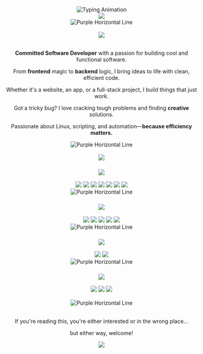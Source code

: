 <div align="center">
    <img src="https://readme-typing-svg.herokuapp.com?font=Fira+Code&weight=700&size=32&duration=2000&pause=1000&color=00FFFF&center=true&vCenter=true&width=600&lines=Heya,+I'm+Sarkhail!;Software+Engineer;CS+Graduate;Passionate+Problem+Solver;Security+Aficionado" alt="Typing Animation">
</div>

<div align="center">
    <img src="https://img.shields.io/badge/Welcome%20to%20my%20Digital%20Playground-6610F2?style=for-the-badge&logo=codeforces&logoColor=white&labelColor=6F42C1&color=6F42C1">
</div>

<div align="center">
    <img src="https://dummyimage.com/1200x4/4169E1/4169E1" alt="Purple Horizontal Line">
</div>

<br>

<div align="center">
    <img src="https://img.shields.io/badge/About me-6F42C1?style=for-the-badge&labelColor=6610F2&color=6F42C1">
</div>
<br>


<div align="center">
    <p><strong>Committed Software Developer</strong> with a passion for building cool and functional software.</p>
    <p>From <strong>frontend</strong> magic to <strong>backend</strong> logic, I bring ideas to life with clean, efficient code.</p>
    <p>Whether it's a website, an app, or a full-stack project, I build things that just work.</p>
    <p>Got a tricky bug? I love cracking tough problems and finding <strong>creative</strong> solutions.</p>
    <p>Passionate about Linux, scripting, and automation—<strong>because efficiency matters.</strong></p>
</div>

<div align="center">
    <img src="https://dummyimage.com/1200x4/4169E1/4169E1" alt="Purple Horizontal Line">
</div>

<br>

<div align="center">
    <img src="https://img.shields.io/badge/Tech%20Stack-6F42C1?style=for-the-badge&labelColor=6610F2&color=6F42C1">
</div>


<div align="center">

### <img src="https://img.shields.io/badge/Frontend-141414?style=for-the-badge&labelColor=141414&color=2c3e50&logoColor=white">

<img src="https://img.shields.io/badge/-HTML-141414?style=flat-square&logo=html5&logoColor=white">
<img src="https://img.shields.io/badge/-CSS-141414?style=flat-square&logo=css3&logoColor=white">
<img src="https://img.shields.io/badge/-JavaScript-141414?style=flat-square&logo=javascript&logoColor=white">
<img src="https://img.shields.io/badge/-TypeScript-141414?style=flat-square&logo=typescript&logoColor=white">
<img src="https://img.shields.io/badge/-React-141414?style=flat-square&logo=react&logoColor=white">
<img src="https://img.shields.io/badge/-Next.js-141414?style=flat-square&logo=nextdotjs&logoColor=white">
<img src="https://img.shields.io/badge/-TailwindCSS-141414?style=flat-square&logo=tailwind-css&logoColor=white">

<div align="center">
    <img src="https://dummyimage.com/530x4/FFFFFF/FFFFFF" alt="Purple Horizontal Line">
</div>

### <img src="https://img.shields.io/badge/Backend-141414?style=for-the-badge&labelColor=141414&color=2c3e50&logoColor=white">

<img src="https://img.shields.io/badge/-Node.js-141414?style=flat-square&logo=node.js&logoColor=white">
<img src="https://img.shields.io/badge/-Express.js-141414?style=flat-square&logo=express&logoColor=white">
<img src="https://img.shields.io/badge/-REST%20APIs-141414?style=flat-square&logo=postman&logoColor=white">
<img src="https://img.shields.io/badge/-PostgreSQL-141414?style=flat-square&logo=postgresql&logoColor=white">
<img src="https://img.shields.io/badge/-MongoDB-141414?style=flat-square&logo=mongodb&logoColor=white">

<div align="center">
    <img src="https://dummyimage.com/530x4/FFFFFF/FFFFFF" alt="Purple Horizontal Line">
</div>

### <img src="https://img.shields.io/badge/Tools-141414?style=for-the-badge&labelColor=141414&color=2c3e50&logoColor=white">

<img src="https://img.shields.io/badge/-Git-141414?style=flat-square&logo=git&logoColor=white">
<img src="https://img.shields.io/badge/-Docker-141414?style=flat-square&logo=docker&logoColor=white">

<div align="center">
    <img src="https://dummyimage.com/530x4/FFFFFF/FFFFFF" alt="Purple Horizontal Line">
</div>

### <img src="https://img.shields.io/badge/Other%20Languages-141414?style=for-the-badge&labelColor=141414&color=2c3e50&logoColor=white">

<img src="https://img.shields.io/badge/-Java-141414?style=flat-square&logo=java&logoColor=white">
<img src="https://img.shields.io/badge/-Python-141414?style=flat-square&logo=python&logoColor=white">
<img src="https://img.shields.io/badge/-SQL-141414?style=flat-square&logo=microsoft-sql-server&logoColor=white">
</div>

<br>

<div align="center">
    <img src="https://dummyimage.com/1200x4/4169E1/4169E1" alt="Purple Horizontal Line">
</div>

<br>

<div align="center">
    <p>If you're reading this, you're either interested or in the wrong place...</p>
    <p>but either way, welcome!</p>
</div>
<div align="center">
    <img src="https://readme-typing-svg.herokuapp.com?font=Fira+Code&weight=700&size=25&duration=1000&pause=1000&color=00FFFF&center=true&vCenter=true&width=800&lines=Let's+Connect!">
</div>

